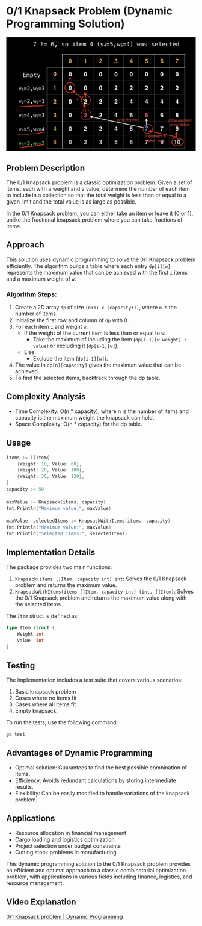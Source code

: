 # 0/1 Knapsack Problem (Dynamic Programming Solution)

![Dynamic Programming Table](./_table.png)

## Problem Description

The 0/1 Knapsack problem is a classic optimization problem. Given a set of items, each with a weight and a value, determine the number of each item to include in a collection so that the total weight is less than or equal to a given limit and the total value is as large as possible.

In the 0/1 Knapsack problem, you can either take an item or leave it (0 or 1), unlike the fractional knapsack problem where you can take fractions of items.

## Approach

This solution uses dynamic programming to solve the 0/1 Knapsack problem efficiently. The algorithm builds a table where each entry `dp[i][w]` represents the maximum value that can be achieved with the first `i` items and a maximum weight of `w`.

### Algorithm Steps:

1. Create a 2D array `dp` of size `(n+1) x (capacity+1)`, where `n` is the number of items.
2. Initialize the first row and column of `dp` with 0.
3. For each item `i` and weight `w`:
   - If the weight of the current item is less than or equal to `w`:
     - Take the maximum of including the item (`dp[i-1][w-weight] + value`) or excluding it (`dp[i-1][w]`).
   - Else:
     - Exclude the item (`dp[i-1][w]`).
4. The value in `dp[n][capacity]` gives the maximum value that can be achieved.
5. To find the selected items, backtrack through the dp table.

## Complexity Analysis

- Time Complexity: O(n * capacity), where n is the number of items and capacity is the maximum weight the knapsack can hold.
- Space Complexity: O(n * capacity) for the dp table.

## Usage

```go
items := []Item{
    {Weight: 10, Value: 60},
    {Weight: 20, Value: 100},
    {Weight: 30, Value: 120},
}
capacity := 50

maxValue := Knapsack(items, capacity)
fmt.Println("Maximum value:", maxValue)

maxValue, selectedItems := KnapsackWithItems(items, capacity)
fmt.Println("Maximum value:", maxValue)
fmt.Println("Selected items:", selectedItems)
```

## Implementation Details

The package provides two main functions:

1. `Knapsack(items []Item, capacity int) int`: Solves the 0/1 Knapsack problem and returns the maximum value.
2. `KnapsackWithItems(items []Item, capacity int) (int, []Item)`: Solves the 0/1 Knapsack problem and returns the maximum value along with the selected items.

The `Item` struct is defined as:

```go
type Item struct {
    Weight int
    Value  int
}
```

## Testing

The implementation includes a test suite that covers various scenarios:

1. Basic knapsack problem
2. Cases where no items fit
3. Cases where all items fit
4. Empty knapsack

To run the tests, use the following command:

```bash
go test
```

## Advantages of Dynamic Programming

- Optimal solution: Guarantees to find the best possible combination of items.
- Efficiency: Avoids redundant calculations by storing intermediate results.
- Flexibility: Can be easily modified to handle variations of the knapsack problem.

## Applications

- Resource allocation in financial management
- Cargo loading and logistics optimization
- Project selection under budget constraints
- Cutting stock problems in manufacturing

This dynamic programming solution to the 0/1 Knapsack problem provides an efficient and optimal approach to a classic combinatorial optimization problem, with applications in various fields including finance, logistics, and resource management.

## Video Explanation

[0/1 Knapsack problem | Dynamic Programming](https://www.youtube.com/watch?v=cJ21moQpofY)
